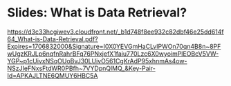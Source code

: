 # Slides: What is Data Retrieval?

https://d3c33hcgiwev3.cloudfront.net/_b1d748f8ee932c82dbf46e25dd614f64_What-is-Data-Retrieval.pdf?Expires=1706832000&Signature=I0X0YEVGmHaCLvlPWOn70qn4B8n~8PFwUgzKRJLp6nqfnRahrBFq76PNxjefX1faiu770Lzc6X0wyoimPlEOBcV5VW-YGP~p1cUivxNSqOUoBvJ30LUivO561CgKrAdP95xhnmAs4ow-NSzJIeFNxsFtdWR0PBfh~7VYDpnQlMQ_&Key-Pair-Id=APKAJLTNE6QMUY6HBC5A